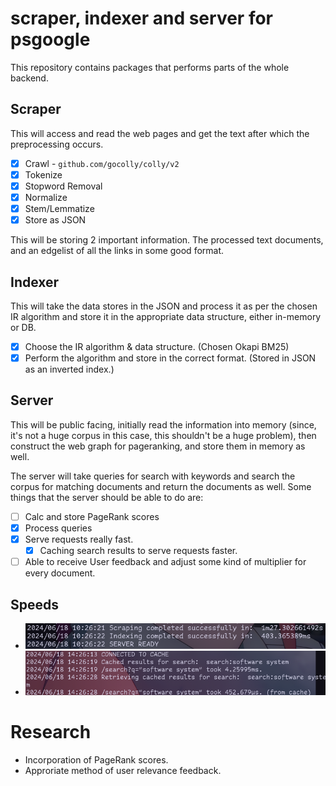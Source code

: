# scraper, indexer and server for psgoogle

This repository contains packages that performs parts of the whole backend.

## Scraper
This will access and read the web pages and get the text after which the preprocessing occurs.

- [x] Crawl - `github.com/gocolly/colly/v2`
- [x] Tokenize
- [x] Stopword Removal
- [x] Normalize
- [x] Stem/Lemmatize
- [x] Store as JSON

This will be storing 2 important information. The processed text documents, and an edgelist of all the links in some good format.

## Indexer
This will take the data stores in the JSON and process it as per the chosen IR algorithm and store it in the appropriate data structure, either in-memory or DB.

- [x] Choose the IR algorithm & data structure. (Chosen Okapi BM25)
- [x] Perform the algorithm and store in the correct format. (Stored in JSON as an inverted index.)

## Server
This will be public facing, initially read the information into memory (since, it's not a huge corpus in this case, this shouldn't be a huge problem), then
construct the web graph for pageranking, and store them in memory as well.

The server will take queries for search with keywords and search the corpus for matching documents and return the documents as well.
Some things that the server should be able to do are:

- [ ] Calc and store PageRank scores
- [x] Process queries
- [x] Serve requests really fast.
    - [x] Caching search results to serve requests faster.
- [ ] Able to receive User feedback and adjust some kind of multiplier for every document.

## Speeds
- ![Scraping and Indexing](/repoassets/scrape_and_index_speed.png "scrape_and_index_speed")
- ![Difference due to caching](/repoassets/caching_diff.png "caching_diff")

# Research

- Incorporation of PageRank scores.
- Approriate method of user relevance feedback.
